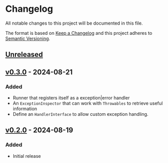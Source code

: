 # Changelog

All notable changes to this project will be documented in this file.

The format is based on [Keep a Changelog](http://keepachangelog.com/en/1.0.0/)
and this project adheres to [Semantic Versioning](http://semver.org/spec/v2.0.0.html).

## [Unreleased]
## [v0.3.0] - 2024-08-21
### Added
- Runner that registers itself as a exception|error handler
- An `ExceptionInspector` that can work with `Throwables` to retrieve useful information
- Define an `HandlerInterface` to allow custom exception handling.

## [v0.2.0] - 2024-08-19
### Added
- Initial release

[Unreleased]: https://github.com/slickframework/error-handler/compare/v0.3.0...HEAD
[v0.3.0]: https://github.com/slickframework/template/error-handler/v0.2.0...v0.3.0
[v0.2.0]: https://github.com/slickframework/template/error-handler/dfe44e...v0.2.0